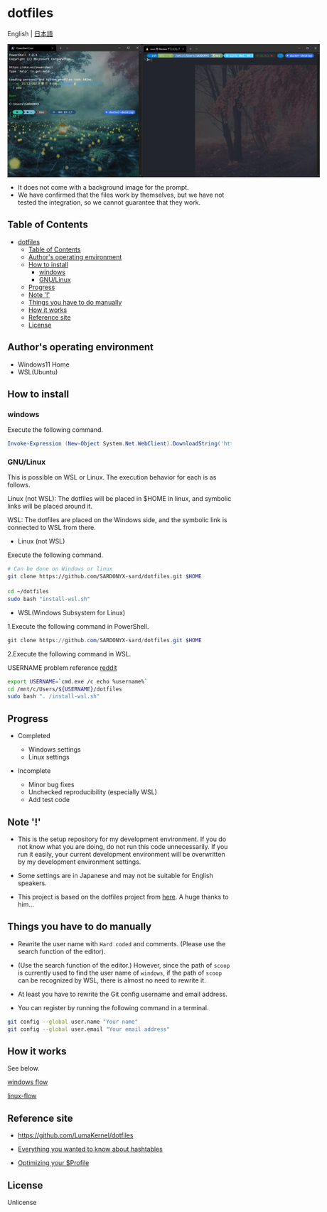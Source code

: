# dotfiles

English | [日本語](./docs/i18n/jp/readme.md)

<p style="display:flex;justify-content:space-around;">
    <img src="./docs/images/powershell-core.png" alt="powershell-core" height="300" width="400"/>
    <img src="./docs/images/wsl-ubuntu.png" alt="wsl-ubuntu"  height="300" width="400"/>
</p>

- It does not come with a background image for the prompt.
- We have confirmed that the files work by themselves, but we have not tested
  the integration, so we cannot guarantee that they work.

## Table of Contents

- [dotfiles](#dotfiles)
  - [Table of Contents](#table-of-contents)
  - [Author's operating environment](#authors-operating-environment)
  - [How to install](#how-to-install)
    - [windows](#windows)
    - [GNU/Linux](#gnulinux)
  - [Progress](#progress)
  - [Note '!'](#note-)
  - [Things you have to do manually](#things-you-have-to-do-manually)
  - [How it works](#how-it-works)
  - [Reference site](#reference-site)
  - [License](#license)

## Author's operating environment

- Windows11 Home
- WSL(Ubuntu)

## How to install

### windows

Execute the following command.

```powershell
Invoke-Expression (New-Object System.Net.WebClient).DownloadString('https://raw.githubusercontent.com/SARDONYX-sard/dotfiles/main/install-win.ps1')
```

### GNU/Linux

This is possible on WSL or Linux. The execution behavior for each is as follows.

Linux (not WSL): The dotfiles will be placed in $HOME in linux, and symbolic
links will be placed around it.

WSL: The dotfiles are placed on the Windows side, and the symbolic link is
connected to WSL from there.

- Linux (not WSL)

Execute the following command.

```bash
# Can be done on Windows or linux
git clone https://github.com/SARDONYX-sard/dotfiles.git $HOME

cd ~/dotfiles
sudo bash "install-wsl.sh"
```

- WSL(Windows Subsystem for Linux)

1.Execute the following command in PowerShell.

```powershell
git clone https://github.com/SARDONYX-sard/dotfiles.git $HOME
```

2.Execute the following command in WSL.

USERNAME problem reference
[reddit](https://www.reddit.com/r/bashonubuntuonwindows/comments/8dhhrr/is_it_possible_to_get_the_windows_username_from/)

```bash
export USERNAME=`cmd.exe /c echo %username%`
cd /mnt/c/Users/${USERNAME}/dotfiles
sudo bash ". /install-wsl.sh"
```

## Progress

- Completed

  - Windows settings
  - Linux settings

- Incomplete

  - Minor bug fixes
  - Unchecked reproducibility (especially WSL)
  - Add test code

## Note '!'

- This is the setup repository for my development environment. If you do not
  know what you are doing, do not run this code unnecessarily. If you run it
  easily, your current development environment will be overwritten by my
  development environment settings.

- Some settings are in Japanese and may not be suitable for English speakers.

- This project is based on the dotfiles project from
  [here](https://github.com/LumaKernel/dotfiles). A huge thanks to him...

## Things you have to do manually

- Rewrite the user name with `Hard coded` and comments. (Please use the search
  function of the editor).
- (Use the search function of the editor.) However, since the path of `scoop` is
  currently used to find the user name of `windows`, if the path of `scoop` can
  be recognized by WSL, there is almost no need to rewrite it.

- At least you have to rewrite the Git config username and email address.
- You can register by running the following command in a terminal.

```bash
git config --global user.name "Your name"
git config --global user.email "Your email address"
```

## How it works

See below.

[windows flow](./docs/i18n/en/windows-flow.md)

[linux-flow](./docs/i18n/en/linux-flow.md)

## Reference site

- <https://github.com/LumaKernel/dotfiles>

- [Everything you wanted to know about hashtables](https://docs.microsoft.com/en/powershell/scripting/learn/deep-dives/everything-about-hashtable?view=powershell-7.2)

- [Optimizing your $Profile](https://devblogs.microsoft.com/powershell/optimizing-your-profile/)

## License

Unlicense
